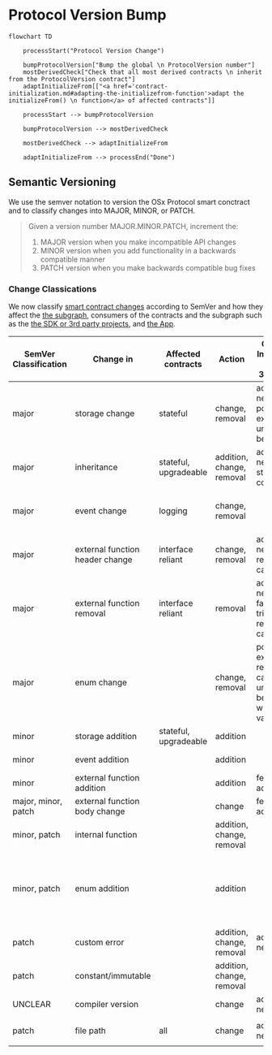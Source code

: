# Protocol Version Bump

```mermaid
flowchart TD

	processStart("Protocol Version Change")

	bumpProtocolVersion["Bump the global \n ProtocolVersion number"]
	mostDerivedCheck["Check that all most derived contracts \n inherit from the ProtocolVersion contract"]
	adaptInitializeFrom[["<a href='contract-initialization.md#adapting-the-initializefrom-function'>adapt the initializeFrom() \n function</a> of affected contracts"]]

	processStart --> bumpProtocolVersion

	bumpProtocolVersion --> mostDerivedCheck

	mostDerivedCheck --> adaptInitializeFrom

	adaptInitializeFrom --> processEnd("Done")
```

## Semantic Versioning

We use the semver notation to version the OSx Protocol smart conctract and to classify changes into MAJOR, MINOR, or PATCH.

> Given a version number MAJOR.MINOR.PATCH, increment the:
>
> 1. MAJOR version when you make incompatible API changes
> 2. MINOR version when you add functionality in a backwards compatible manner
> 3. PATCH version when you make backwards compatible bug fixes

### Change Classications

We now classify [smart contract changes](../01-systems.md#smart-contracts) according to SemVer and how they affect the [the subgraph](../01-systems.md#the-subgraph), consumers of the contracts and the subgraph such as the [the SDK or 3rd party projects](../01-systems.md#sdk-3rd-party-projects-contract--subgraph-consumers), and [the App](../01-systems.md#app).

| SemVer Classification | Change in                       | Affected contracts    | Action                    | Contract Implication (OSx or 3rd party)                                | Subgraph                                                     | SDK                                                          | App                                                          |
| --------------------- | ------------------------------- | --------------------- | ------------------------- | ---------------------------------------------------------------------- | ------------------------------------------------------------ | ------------------------------------------------------------ | ------------------------------------------------------------ |
| major                 | storage change                  | stateful              | change, removal           | adaptation needed, potential exploits, unexpected behavior             | reverting calls, wrong values                                | reverting calls, wrong values                                | reverting calls, wrong values                                |
| major                 | inheritance                     | stateful, upgradeable | addition, change, removal | adaptation needed, storage corruption                                  |                                                              |                                                              |                                                              |
| major                 | event change                    | logging               | change, removal           |                                                                        | adaptation needed, errors                                    | adaptation needed, reverting calls                           | reverting calls                                              |
| major                 | external function header change | interface reliant     | change, removal           | adaptation needed, reverting calls                                     | errors                                                       | errors, reverting calls                                      | adaptation needed, errors                                    |
| major                 | external function removal       | interface reliant     | removal                   | adaptation needed, fallback triggering, reverting calls                | errors                                                       | adaptation needed, errors                                    | adaptation needed, errors                                    |
| major                 | enum change                     |                       | change, removal           | potential exploits, reverting calls, unexpected behavior, wrong values | unexpected behavior, wrong values                            | unexpected behavior, wrong values                            | unexpected behavior, wrong values                            |
| minor                 | storage addition                | stateful, upgradeable | addition                  |                                                                        |                                                              |                                                              |                                                              |
| minor                 | event addition                  |                       | addition                  |                                                                        | adaptation needed                                            | adaptation needed                                            |                                                              |
| minor                 | external function addition      |                       | addition                  | feature addition                                                       |                                                              | feature addition                                             | feature addition                                             |
| major, minor, patch   | external function body change   |                       | change                    | feature addition                                                       |                                                              |                                                              |                                                              |
| minor, patch          | internal function               |                       | addition, change, removal |                                                                        |                                                              |                                                              |                                                              |
| minor, patch          | enum addition                   |                       | addition                  |                                                                        | adaptation needed, errors, fallback triggering, wrong values | adaptation needed, errors, fallback triggering, wrong values | adaptation needed, errors, fallback triggering, wrong values |
| patch                 | custom error                    |                       | addition, change, removal | adaptation needed                                                      |                                                              | adaptation needed                                            |                                                              |
| patch                 | constant/immutable              |                       | addition, change, removal |                                                                        |                                                              |                                                              |                                                              |
| UNCLEAR               | compiler version                |                       | change                    | adaptation needed                                                      |                                                              |                                                              |                                                              |
|                       |                                 |                       |                           |                                                                        |                                                              |                                                              |                                                              |
| patch                 | file path                       | all                   | change                    | adaptation needed                                                      | adaptation needed                                            | adaptation needed                                            |                                                              |
|                       |                                 |                       |                           |                                                                        |                                                              |                                                              |                                                              |
